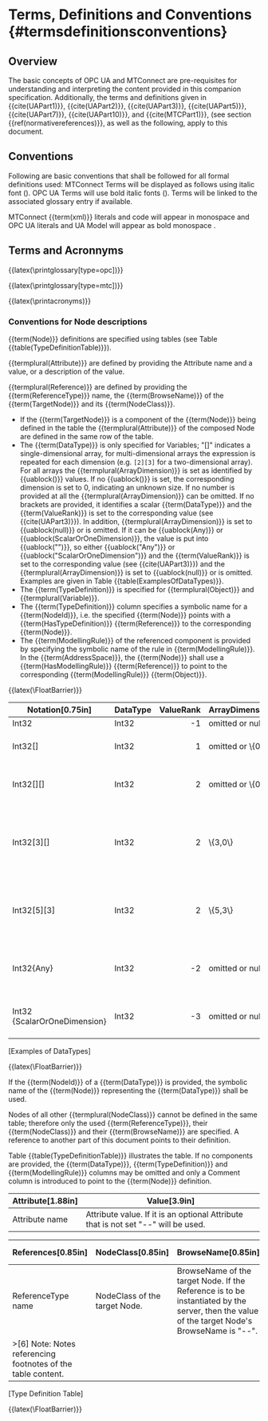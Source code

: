 Terms, Definitions and Conventions {#termsdefinitionsconventions}
==================================

Overview
--------

The basic concepts of OPC UA and MTConnect are pre-requisites for
understanding and interpreting the content provided in this companion
specification. Additionally, the terms and definitions given in
{{cite(UAPart1)}}, {{cite(UAPart2)}}, {{cite(UAPart3)}}, {{cite(UAPart5)}}, {{cite(UAPart7)}}, {{cite(UAPart10)}},
and {{cite(MTCPart1)}}, (see section {{ref(normativereferences)}}, as well as the following, apply to
this document.

Conventions
-----------

Following are basic conventions that shall be followed for all formal
definitions used: MTConnect Terms will be displayed as follows using
italic font (). OPC UA Terms will use bold italic fonts (). Terms will
be linked to the associated glossary entry if available.

MTConnect {{term(xml)}}
literals and code will appear in monospace and OPC UA literals and UA
Model will appear as bold monospace .

Terms and Acronnyms
-------------------

{{latex(\printglossary[type=opc])}}

{{latex(\printglossary[type=mtc])}}

{{latex(\printacronyms)}}

### Conventions for Node descriptions


{{term(Node)}} definitions are specified using tables (see Table {{table(TypeDefinitionTable)}}).

{{termplural(Attribute)}} are defined by providing the Attribute name and a value, or a description of the value.

{{termplural(Reference)}} are defined by providing the {{term(ReferenceType)}} name, the {{term(BrowseName)}} of the {{term(TargetNode)}} and its {{term(NodeClass)}}.

- If the {{term(TargetNode)}} is a component of the {{term(Node)}} being defined in the table the {{termplural(Attribute)}} of the composed Node are defined in the same row of the table.
- The {{term(DataType)}} is only specified for Variables; "[<number>]" indicates a single-dimensional array, for multi-dimensional arrays the expression is repeated for each dimension (e.g. `[2][3]` for a two-dimensional array). For all arrays the {{termplural(ArrayDimension)}} is set as identified by {{uablock(<number>)}} values. If no {{uablock(<number>)}} is set, the corresponding dimension is set to 0, indicating an unknown size. If no number is provided at all the {{termplural(ArrayDimension)}} can be omitted. If no brackets are provided, it identifies a scalar {{term(DataType)}} and the {{term(ValueRank)}} is set to the corresponding value (see {{cite(UAPart3)}}). In addition, {{termplural(ArrayDimension)}} is set to {{uablock(null)}} or is omitted. If it can be {{uablock(Any)}} or {{uablock(ScalarOrOneDimension)}}, the value is put into {{uablock("<value>")}}, so either {{uablock("Any")}} or {{uablock("ScalarOrOneDimension")}} and the {{term(ValueRank)}} is set to the corresponding value (see {{cite(UAPart3)}}) and the {{termplural(ArrayDimension)}} is set to {{uablock(null)}} or is omitted. Examples are given in Table {{table(ExamplesOfDataTypes)}}.
- The {{term(TypeDefinition)}} is specified for {{termplural(Object)}} and {{termplural(Variable)}}.
- The {{term(TypeDefinition)}} column specifies a symbolic name for a {{term(NodeId)}}, i.e. the specified {{term(Node)}} points with a {{term(HasTypeDefinition)}} {{term(Reference)}} to the corresponding {{term(Node)}}.
- The {{term(ModellingRule)}} of the referenced component is provided by specifying the symbolic name of the rule in {{term(ModellingRule)}}. In the {{term(AddressSpace)}}, the {{term(Node)}} shall use a {{term(HasModellingRule)}} {{term(Reference)}} to point to the corresponding {{term(ModellingRule)}} {{term(Object)}}.

{{latex(\FloatBarrier)}}

| Notation[0.75in] | DataType | ValueRank | ArrayDimensions | Description[2.75in] |
|----------|----------|-----------:|-----------------|-------------|
| Int32 | Int32 | -1 | omitted or null | A scalar Int32.
| Int32[]	| Int32 | 1 | omitted or \\{0\\} | Single-dimensional array of Int32 with an unknown size. |
| Int32[][] | Int32 | 2 | omitted or \\{0,0\\} | Two-dimensional array of Int32 with unknown sizes for both dimensions. |
| Int32[3][] | Int32 | 2 | \\{3,0\\} | Two-dimensional array of Int32 with a size of 3 for the first dimension and an unknown size for the second dimension. |
| Int32[5][3] | Int32 | 2 | \\{5,3\\} | Two-dimensional array of Int32 with a size of 5 for the first dimension and a size of 3 for the second dimension. |
| Int32\{Any\} | Int32 | -2 | omitted or null | An Int32 where it is unknown if it is scalar or array with any number of dimensions. |
| Int32 \{ScalarOrOneDimension\} | Int32 | -3 | omitted or null | An Int32 where it is either a single-dimensional array or a scalar.
[Examples of DataTypes]


{{latex(\FloatBarrier)}}

If the {{term(NodeId)}} of a {{term(DataType)}} is provided, the symbolic name of the {{term(Node)}} representing the {{term(DataType)}} shall be used.

Nodes of all other {{termplural(NodeClass)}} cannot be defined in the same table; therefore only the used {{term(ReferenceType)}}, their {{term(NodeClass)}} and their {{term(BrowseName)}} are specified. A reference to another part of this document points to their definition.

Table {{table(TypeDefinitionTable)}} illustrates the table. If no components are provided, the {{term(DataType)}}, {{term(TypeDefinition)}} and {{term(ModellingRule)}} columns may be omitted and only a Comment column is introduced to point to the {{term(Node)}} definition.

|Attribute[1.88in]|Value[3.9in]|
|----------------|------------|
|Attribute name  |Attribute value. If it is an optional Attribute that is not set "--" will be used.|

|References[0.85in] | NodeClass[0.85in] | BrowseName[0.85in] | DataType[0.85in] | TypeDefinition[0.85in] | Modeling Rule[0.85in] |
|----------------|----------------|-----------------|---------------|---------------------|--------------------|
| ReferenceType name | NodeClass of the target Node. | BrowseName of the target Node. If the Reference is to be instantiated by the server, then the value of the target Node's BrowseName is "--". | DataType of the referenced Node, only applicable for Variable. | TypeDefinition of the referenced Node, only applicable for Variable and Object. | Referenced ModellingRule of the referenced Object.|
|>[6] Note: Notes referencing footnotes of the table content.|
[Type Definition Table]

{{latex(\FloatBarrier)}}


